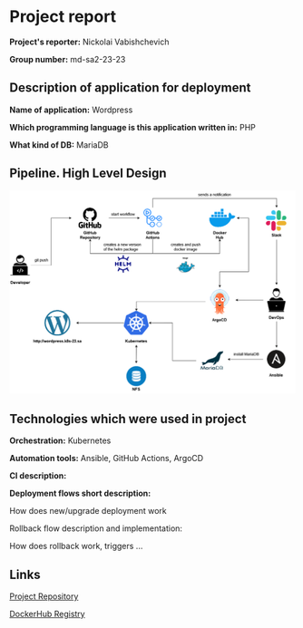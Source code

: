 # Project report

**Project's reporter:** Nickolai Vabishchevich

**Group number:** md-sa2-23-23

## Description of application for deployment

**Name of application:** Wordpress

**Which programming language is this application written in:** PHP

**What kind of DB:** MariaDB

## Pipeline. High Level Design

![scheme](scheme.png)

## Technologies which were used in project

**Orchestration:** Kubernetes

**Automation tools:** Ansible, GitHub Actions, ArgoCD

**CI description:** 

**Deployment flows short description:**

How does new/upgrade deployment work

Rollback flow description and implementation:

How does rollback work, triggers ...

## Links

[Project Repository](https://github.com/nickvab/app_for_project)

[DockerHub Registry](https://hub.docker.com/repository/docker/nickvab/wordpress/general)
